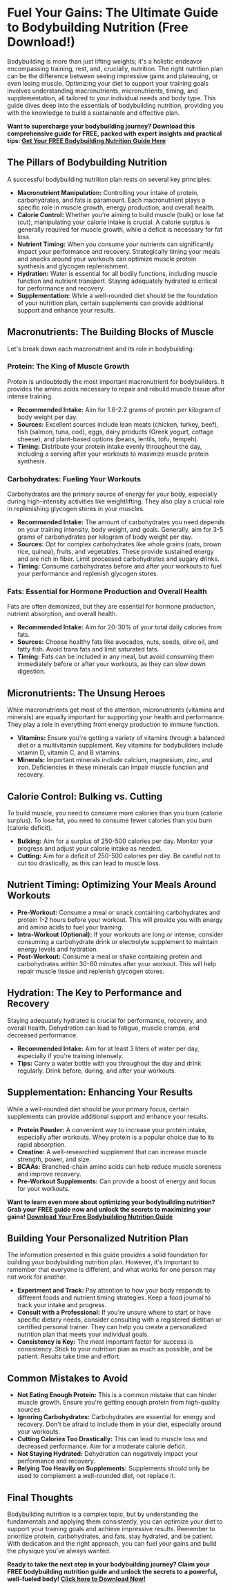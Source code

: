 # Fuel Your Gains: The Ultimate Guide to Bodybuilding Nutrition (Free Download!)

Bodybuilding is more than just lifting weights; it's a holistic endeavor encompassing training, rest, and, crucially, nutrition. The right nutrition plan can be the difference between seeing impressive gains and plateauing, or even losing muscle. Optimizing your diet to support your training goals involves understanding macronutrients, micronutrients, timing, and supplementation, all tailored to your individual needs and body type. This guide dives deep into the essentials of bodybuilding nutrition, providing you with the knowledge to build a sustainable and effective plan.

**Want to supercharge your bodybuilding journey? Download this comprehensive guide for FREE, packed with expert insights and practical tips: [Get Your FREE Bodybuilding Nutrition Guide Here](https://udemywork.com/bodybuilding-nutrition-course)**

## The Pillars of Bodybuilding Nutrition

A successful bodybuilding nutrition plan rests on several key principles:

*   **Macronutrient Manipulation:**  Controlling your intake of protein, carbohydrates, and fats is paramount. Each macronutrient plays a specific role in muscle growth, energy production, and overall health.
*   **Calorie Control:**  Whether you're aiming to build muscle (bulk) or lose fat (cut), manipulating your calorie intake is crucial. A calorie surplus is generally required for muscle growth, while a deficit is necessary for fat loss.
*   **Nutrient Timing:**  When you consume your nutrients can significantly impact your performance and recovery. Strategically timing your meals and snacks around your workouts can optimize muscle protein synthesis and glycogen replenishment.
*   **Hydration:**  Water is essential for all bodily functions, including muscle function and nutrient transport. Staying adequately hydrated is critical for performance and recovery.
*   **Supplementation:**  While a well-rounded diet should be the foundation of your nutrition plan, certain supplements can provide additional support and enhance your results.

## Macronutrients: The Building Blocks of Muscle

Let's break down each macronutrient and its role in bodybuilding:

### Protein: The King of Muscle Growth

Protein is undoubtedly the most important macronutrient for bodybuilders. It provides the amino acids necessary to repair and rebuild muscle tissue after intense training.

*   **Recommended Intake:** Aim for 1.6-2.2 grams of protein per kilogram of body weight per day.
*   **Sources:** Excellent sources include lean meats (chicken, turkey, beef), fish (salmon, tuna, cod), eggs, dairy products (Greek yogurt, cottage cheese), and plant-based options (beans, lentils, tofu, tempeh).
*   **Timing:**  Distribute your protein intake evenly throughout the day, including a serving after your workouts to maximize muscle protein synthesis.

### Carbohydrates: Fueling Your Workouts

Carbohydrates are the primary source of energy for your body, especially during high-intensity activities like weightlifting. They also play a crucial role in replenishing glycogen stores in your muscles.

*   **Recommended Intake:**  The amount of carbohydrates you need depends on your training intensity, body weight, and goals. Generally, aim for 3-5 grams of carbohydrates per kilogram of body weight per day.
*   **Sources:** Opt for complex carbohydrates like whole grains (oats, brown rice, quinoa), fruits, and vegetables. These provide sustained energy and are rich in fiber. Limit processed carbohydrates and sugary drinks.
*   **Timing:**  Consume carbohydrates before and after your workouts to fuel your performance and replenish glycogen stores.

### Fats: Essential for Hormone Production and Overall Health

Fats are often demonized, but they are essential for hormone production, nutrient absorption, and overall health.

*   **Recommended Intake:**  Aim for 20-30% of your total daily calories from fats.
*   **Sources:**  Choose healthy fats like avocados, nuts, seeds, olive oil, and fatty fish. Avoid trans fats and limit saturated fats.
*   **Timing:**  Fats can be included in any meal, but avoid consuming them immediately before or after your workouts, as they can slow down digestion.

## Micronutrients: The Unsung Heroes

While macronutrients get most of the attention, micronutrients (vitamins and minerals) are equally important for supporting your health and performance. They play a role in everything from energy production to immune function.

*   **Vitamins:** Ensure you're getting a variety of vitamins through a balanced diet or a multivitamin supplement. Key vitamins for bodybuilders include vitamin D, vitamin C, and B vitamins.
*   **Minerals:** Important minerals include calcium, magnesium, zinc, and iron. Deficiencies in these minerals can impair muscle function and recovery.

## Calorie Control: Bulking vs. Cutting

To build muscle, you need to consume more calories than you burn (calorie surplus). To lose fat, you need to consume fewer calories than you burn (calorie deficit).

*   **Bulking:** Aim for a surplus of 250-500 calories per day. Monitor your progress and adjust your calorie intake as needed.
*   **Cutting:** Aim for a deficit of 250-500 calories per day. Be careful not to cut too drastically, as this can lead to muscle loss.

## Nutrient Timing: Optimizing Your Meals Around Workouts

*   **Pre-Workout:** Consume a meal or snack containing carbohydrates and protein 1-2 hours before your workout. This will provide you with energy and amino acids to fuel your training.
*   **Intra-Workout (Optional):** If your workouts are long or intense, consider consuming a carbohydrate drink or electrolyte supplement to maintain energy levels and hydration.
*   **Post-Workout:** Consume a meal or shake containing protein and carbohydrates within 30-60 minutes after your workout. This will help repair muscle tissue and replenish glycogen stores.

## Hydration: The Key to Performance and Recovery

Staying adequately hydrated is crucial for performance, recovery, and overall health. Dehydration can lead to fatigue, muscle cramps, and decreased performance.

*   **Recommended Intake:** Aim for at least 3 liters of water per day, especially if you're training intensely.
*   **Tips:** Carry a water bottle with you throughout the day and drink regularly. Drink before, during, and after your workouts.

## Supplementation: Enhancing Your Results

While a well-rounded diet should be your primary focus, certain supplements can provide additional support and enhance your results.

*   **Protein Powder:** A convenient way to increase your protein intake, especially after workouts. Whey protein is a popular choice due to its rapid absorption.
*   **Creatine:** A well-researched supplement that can increase muscle strength, power, and size.
*   **BCAAs:** Branched-chain amino acids can help reduce muscle soreness and improve recovery.
*   **Pre-Workout Supplements:** Can provide a boost of energy and focus for your workouts.

**Want to learn even more about optimizing your bodybuilding nutrition?  Grab your FREE guide now and unlock the secrets to maximizing your gains! [Download Your Free Bodybuilding Nutrition Guide](https://udemywork.com/bodybuilding-nutrition-course)**

## Building Your Personalized Nutrition Plan

The information presented in this guide provides a solid foundation for building your bodybuilding nutrition plan. However, it's important to remember that everyone is different, and what works for one person may not work for another.

*   **Experiment and Track:** Pay attention to how your body responds to different foods and nutrient timing strategies. Keep a food journal to track your intake and progress.
*   **Consult with a Professional:** If you're unsure where to start or have specific dietary needs, consider consulting with a registered dietitian or certified personal trainer. They can help you create a personalized nutrition plan that meets your individual goals.
*   **Consistency is Key:** The most important factor for success is consistency. Stick to your nutrition plan as much as possible, and be patient. Results take time and effort.

## Common Mistakes to Avoid

*   **Not Eating Enough Protein:** This is a common mistake that can hinder muscle growth. Ensure you're getting enough protein from high-quality sources.
*   **Ignoring Carbohydrates:** Carbohydrates are essential for energy and recovery. Don't be afraid to include them in your diet, especially around your workouts.
*   **Cutting Calories Too Drastically:** This can lead to muscle loss and decreased performance. Aim for a moderate calorie deficit.
*   **Not Staying Hydrated:** Dehydration can negatively impact your performance and recovery.
*   **Relying Too Heavily on Supplements:** Supplements should only be used to complement a well-rounded diet, not replace it.

## Final Thoughts

Bodybuilding nutrition is a complex topic, but by understanding the fundamentals and applying them consistently, you can optimize your diet to support your training goals and achieve impressive results. Remember to prioritize protein, carbohydrates, and fats, stay hydrated, and be patient. With dedication and the right approach, you can fuel your gains and build the physique you've always wanted.

**Ready to take the next step in your bodybuilding journey?  Claim your FREE bodybuilding nutrition guide and unlock the secrets to a powerful, well-fueled body! [Click here to Download Now!](https://udemywork.com/bodybuilding-nutrition-course)**

